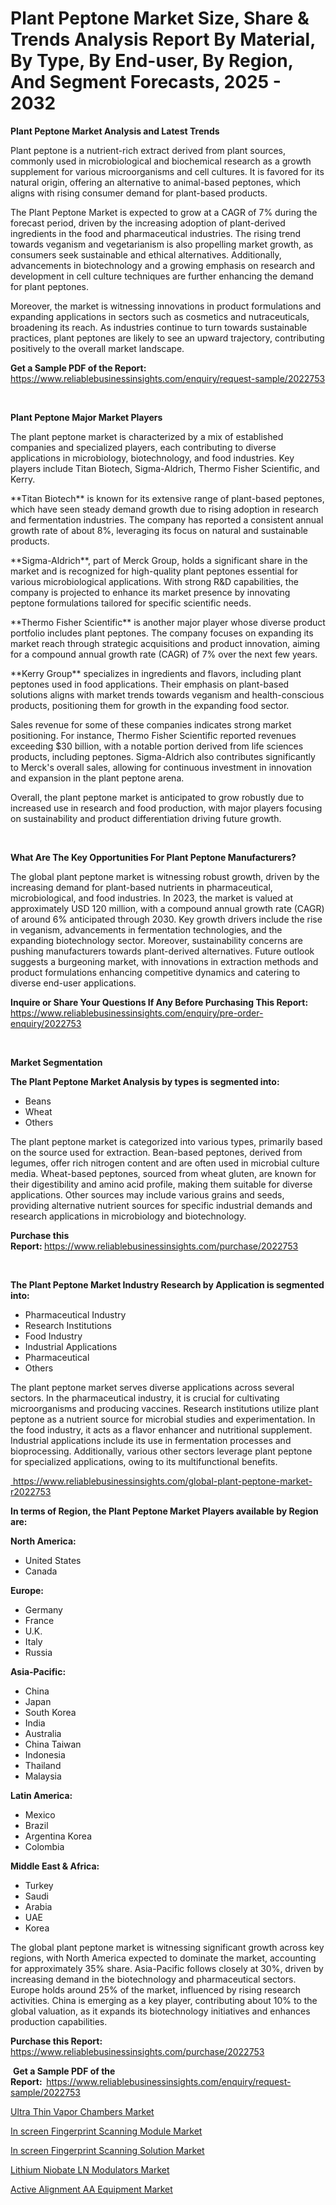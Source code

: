 <p><h1>Plant Peptone Market Size, Share & Trends Analysis Report By Material, By Type, By End-user, By Region, And Segment Forecasts, 2025 - 2032</h1></p><p><strong>Plant Peptone Market Analysis and Latest Trends</strong></p>
<p><p>Plant peptone is a nutrient-rich extract derived from plant sources, commonly used in microbiological and biochemical research as a growth supplement for various microorganisms and cell cultures. It is favored for its natural origin, offering an alternative to animal-based peptones, which aligns with rising consumer demand for plant-based products. </p><p>The Plant Peptone Market is expected to grow at a CAGR of 7% during the forecast period, driven by the increasing adoption of plant-derived ingredients in the food and pharmaceutical industries. The rising trend towards veganism and vegetarianism is also propelling market growth, as consumers seek sustainable and ethical alternatives. Additionally, advancements in biotechnology and a growing emphasis on research and development in cell culture techniques are further enhancing the demand for plant peptones. </p><p>Moreover, the market is witnessing innovations in product formulations and expanding applications in sectors such as cosmetics and nutraceuticals, broadening its reach. As industries continue to turn towards sustainable practices, plant peptones are likely to see an upward trajectory, contributing positively to the overall market landscape.</p></p>
<p><strong>Get a Sample PDF of the Report:&nbsp;</strong> <a href="https://www.reliablebusinessinsights.com/enquiry/request-sample/2022753?utm_campaign=950&utm_medium=2&utm_source=Github&utm_content=ia&utm_term=29032025&utm_id=plant-peptone">https://www.reliablebusinessinsights.com/enquiry/request-sample/2022753</a></p>
<p>&nbsp;</p>
<p><strong>Plant Peptone Major Market Players</strong></p>
<p><p>The plant peptone market is characterized by a mix of established companies and specialized players, each contributing to diverse applications in microbiology, biotechnology, and food industries. Key players include Titan Biotech, Sigma-Aldrich, Thermo Fisher Scientific, and Kerry.</p><p>**Titan Biotech** is known for its extensive range of plant-based peptones, which have seen steady demand growth due to rising adoption in research and fermentation industries. The company has reported a consistent annual growth rate of about 8%, leveraging its focus on natural and sustainable products.</p><p>**Sigma-Aldrich**, part of Merck Group, holds a significant share in the market and is recognized for high-quality plant peptones essential for various microbiological applications. With strong R&D capabilities, the company is projected to enhance its market presence by innovating peptone formulations tailored for specific scientific needs.</p><p>**Thermo Fisher Scientific** is another major player whose diverse product portfolio includes plant peptones. The company focuses on expanding its market reach through strategic acquisitions and product innovation, aiming for a compound annual growth rate (CAGR) of 7% over the next few years.</p><p>**Kerry Group** specializes in ingredients and flavors, including plant peptones used in food applications. Their emphasis on plant-based solutions aligns with market trends towards veganism and health-conscious products, positioning them for growth in the expanding food sector.</p><p>Sales revenue for some of these companies indicates strong market positioning. For instance, Thermo Fisher Scientific reported revenues exceeding $30 billion, with a notable portion derived from life sciences products, including peptones. Sigma-Aldrich also contributes significantly to Merck's overall sales, allowing for continuous investment in innovation and expansion in the plant peptone arena. </p><p>Overall, the plant peptone market is anticipated to grow robustly due to increased use in research and food production, with major players focusing on sustainability and product differentiation driving future growth.</p></p>
<p>&nbsp;</p>
<p><strong>What Are The Key Opportunities For Plant Peptone Manufacturers?</strong></p>
<p><p>The global plant peptone market is witnessing robust growth, driven by the increasing demand for plant-based nutrients in pharmaceutical, microbiological, and food industries. In 2023, the market is valued at approximately USD 120 million, with a compound annual growth rate (CAGR) of around 6% anticipated through 2030. Key growth drivers include the rise in veganism, advancements in fermentation technologies, and the expanding biotechnology sector. Moreover, sustainability concerns are pushing manufacturers towards plant-derived alternatives. Future outlook suggests a burgeoning market, with innovations in extraction methods and product formulations enhancing competitive dynamics and catering to diverse end-user applications.</p></p>
<p><strong>Inquire or Share Your Questions If Any Before Purchasing This Report:</strong> <a href="https://www.reliablebusinessinsights.com/enquiry/pre-order-enquiry/2022753?utm_campaign=950&utm_medium=2&utm_source=Github&utm_content=ia&utm_term=29032025&utm_id=plant-peptone">https://www.reliablebusinessinsights.com/enquiry/pre-order-enquiry/2022753</a></p>
<p>&nbsp;</p>
<p><strong>Market Segmentation</strong></p>
<p><strong>The Plant Peptone Market Analysis by types is segmented into:</strong></p>
<p><ul><li>Beans</li><li>Wheat</li><li>Others</li></ul></p>
<p><p>The plant peptone market is categorized into various types, primarily based on the source used for extraction. Bean-based peptones, derived from legumes, offer rich nitrogen content and are often used in microbial culture media. Wheat-based peptones, sourced from wheat gluten, are known for their digestibility and amino acid profile, making them suitable for diverse applications. Other sources may include various grains and seeds, providing alternative nutrient sources for specific industrial demands and research applications in microbiology and biotechnology.</p></p>
<p><strong>Purchase this Report:&nbsp;</strong><a href="https://www.reliablebusinessinsights.com/purchase/2022753?utm_campaign=950&utm_medium=2&utm_source=Github&utm_content=ia&utm_term=29032025&utm_id=plant-peptone">https://www.reliablebusinessinsights.com/purchase/2022753</a></p>
<p>&nbsp;</p>
<p><strong>The Plant Peptone Market Industry Research by Application is segmented into:</strong></p>
<p><ul><li>Pharmaceutical Industry</li><li>Research Institutions</li><li>Food Industry</li><li>Industrial Applications</li><li>Pharmaceutical</li><li>Others</li></ul></p>
<p><p>The plant peptone market serves diverse applications across several sectors. In the pharmaceutical industry, it is crucial for cultivating microorganisms and producing vaccines. Research institutions utilize plant peptone as a nutrient source for microbial studies and experimentation. In the food industry, it acts as a flavor enhancer and nutritional supplement. Industrial applications include its use in fermentation processes and bioprocessing. Additionally, various other sectors leverage plant peptone for specialized applications, owing to its multifunctional benefits.</p></p>
<p><a href="https://www.reliablebusinessinsights.com/global-plant-peptone-market-r2022753?utm_campaign=950&utm_medium=2&utm_source=Github&utm_content=ia&utm_term=29032025&utm_id=plant-peptone">&nbsp;https://www.reliablebusinessinsights.com/global-plant-peptone-market-r2022753</a></p>
<p><strong>In terms of Region, the Plant Peptone Market Players available by Region are:</strong></p>
<p>
    <p> <strong> North America: </strong>
        <ul>
            <li>United States</li>
            <li>Canada</li>
        </ul>
        </p> 
    <p> <strong> Europe: </strong>
        <ul>
            <li>Germany</li>
            <li>France</li>
            <li>U.K.</li>
            <li>Italy</li>
            <li>Russia</li>
        </ul>
        </p> 
    <p> <strong> Asia-Pacific: </strong>
        <ul>
            <li>China</li>
            <li>Japan</li>
            <li>South Korea</li>
            <li>India</li>
            <li>Australia</li>
            <li>China Taiwan</li>
            <li>Indonesia</li>
            <li>Thailand</li>
            <li>Malaysia</li>
        </ul>
        </p> 
    <p> <strong> Latin America: </strong>
        <ul>
            <li>Mexico</li>
            <li>Brazil</li>
            <li>Argentina Korea</li>
            <li>Colombia</li>
        </ul>
        </p> 
    <p> <strong> Middle East & Africa: </strong>
        <ul>
            <li>Turkey</li>
            <li>Saudi</li>
            <li>Arabia</li>
            <li>UAE</li>
            <li>Korea</li>
        </ul>
    </p>
    </p>
<p><p>The global plant peptone market is witnessing significant growth across key regions, with North America expected to dominate the market, accounting for approximately 35% share. Asia-Pacific follows closely at 30%, driven by increasing demand in the biotechnology and pharmaceutical sectors. Europe holds around 25% of the market, influenced by rising research activities. China is emerging as a key player, contributing about 10% to the global valuation, as it expands its biotechnology initiatives and enhances production capabilities.</p></p>
<p><strong>Purchase this Report: </strong><a href="https://www.reliablebusinessinsights.com/purchase/2022753?utm_campaign=950&utm_medium=2&utm_source=Github&utm_content=ia&utm_term=29032025&utm_id=plant-peptone">https://www.reliablebusinessinsights.com/purchase/2022753</a></p>
<p>&nbsp;<strong>Get a Sample PDF of the Report:&nbsp;&nbsp;</strong><a href="https://www.reliablebusinessinsights.com/enquiry/request-sample/2022753?utm_campaign=950&utm_medium=2&utm_source=Github&utm_content=ia&utm_term=29032025&utm_id=plant-peptone">https://www.reliablebusinessinsights.com/enquiry/request-sample/2022753</a></p>
<p><strong></strong></p>
<p><p><a href="https://github.com/bramsklizas/Market-Research-Report-List-1/blob/main/ultra-thin-vapor-chambers-market.md?utm_campaign=950&utm_medium=2&utm_source=Github&utm_content=ia&utm_term=29032025&utm_id=plant-peptone">Ultra Thin Vapor Chambers Market</a></p><p><a href="https://github.com/motanafraxer/Market-Research-Report-List-1/blob/main/in-screen-fingerprint-scanning-module-market.md?utm_campaign=950&utm_medium=2&utm_source=Github&utm_content=ia&utm_term=29032025&utm_id=plant-peptone">In screen Fingerprint Scanning Module Market</a></p><p><a href="https://github.com/noppbebawy/Market-Research-Report-List-1/blob/main/in-screen-fingerprint-scanning-solution-market.md?utm_campaign=950&utm_medium=2&utm_source=Github&utm_content=ia&utm_term=29032025&utm_id=plant-peptone">In screen Fingerprint Scanning Solution Market</a></p><p><a href="https://github.com/oshodikurc/Market-Research-Report-List-1/blob/main/lithium-niobate-ln-modulators-market.md?utm_campaign=950&utm_medium=2&utm_source=Github&utm_content=ia&utm_term=29032025&utm_id=plant-peptone">Lithium Niobate LN Modulators Market</a></p><p><a href="https://github.com/efialiurca/Market-Research-Report-List-1/blob/main/active-alignment-aa-equipment-market.md?utm_campaign=950&utm_medium=2&utm_source=Github&utm_content=ia&utm_term=29032025&utm_id=plant-peptone">Active Alignment AA Equipment Market</a></p></p>